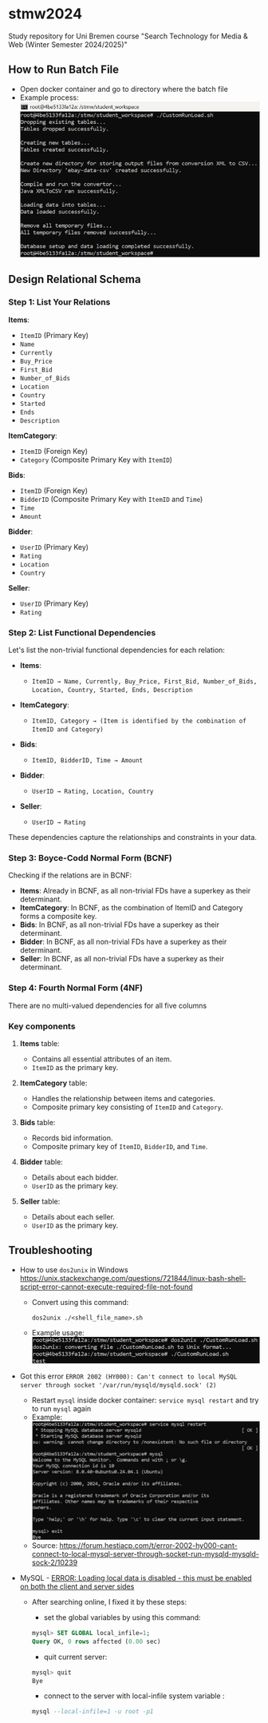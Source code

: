 # stmw2024
Study repository for Uni Bremen course "Search Technology for Media &amp; Web (Winter Semester 2024/2025)"

## How to Run Batch File

- Open docker container and go to directory where the batch file
- Example process:
  <img src="img/README/image-20241220014031100.png" alt="image-20241220014031100" style="zoom:67%;" />

## 

## Design Relational Schema

### Step 1: List Your Relations
**Items**:
- `ItemID` (Primary Key)
- `Name`
- `Currently`
- `Buy_Price`
- `First_Bid`
- `Number_of_Bids`
- `Location`
- `Country`
- `Started`
- `Ends`
- `Description`

**ItemCategory**:
- `ItemID` (Foreign Key)
- `Category` (Composite Primary Key with `ItemID`)

**Bids**:
- `ItemID` (Foreign Key)
- `BidderID` (Composite Primary Key with `ItemID` and `Time`)
- `Time`
- `Amount`

**Bidder**:
- `UserID` (Primary Key)
- `Rating`
- `Location`
- `Country`

**Seller**:
- `UserID` (Primary Key)
- `Rating`



### Step 2: List Functional Dependencies

Let's list the non-trivial functional dependencies for each relation:

- **Items**:
  - `ItemID → Name, Currently, Buy_Price, First_Bid, Number_of_Bids, Location, Country, Started, Ends, Description`
  
- **ItemCategory**:
  - `ItemID, Category → (Item is identified by the combination of ItemID and Category)`

- **Bids**:
  - `ItemID, BidderID, Time → Amount`
  
- **Bidder**:
  - `UserID → Rating, Location, Country`
  
- **Seller**:
  - `UserID → Rating`
  

These dependencies capture the relationships and constraints in your data.

### Step 3: Boyce-Codd Normal Form (BCNF)
Checking if the relations are in BCNF:

- **Items**: Already in BCNF, as all non-trivial FDs have a superkey as their determinant.
- **ItemCategory**: In BCNF, as the combination of ItemID and Category forms a composite key.
- **Bids**: In BCNF, as all non-trivial FDs have a superkey as their determinant.
- **Bidder**: In BCNF, as all non-trivial FDs have a superkey as their determinant.
- **Seller**: In BCNF, as all non-trivial FDs have a superkey as their determinant.

### Step 4: Fourth Normal Form (4NF)
There are no multi-valued dependencies for all five columns

### Key components

1. **Items** table:
    - Contains all essential attributes of an item.
    - `ItemID` as the primary key.

2. **ItemCategory** table:
    - Handles the relationship between items and categories.
    - Composite primary key consisting of `ItemID` and `Category`.

3. **Bids** table:
    - Records bid information.
    - Composite primary key of `ItemID`, `BidderID`, and `Time`.

4. **Bidder** table:
    - Details about each bidder.
    - `UserID` as the primary key.

5. **Seller** table:
    - Details about each seller.
    - `UserID` as the primary key.



## Troubleshooting

- How to use `dos2unix` in Windows
  https://unix.stackexchange.com/questions/721844/linux-bash-shell-script-error-cannot-execute-required-file-not-found

  - Convert using this command:
    ```shell
    dos2unix ./<shell_file_name>.sh
    ```

  - Example usage:
    ![image-20241219205315931](img/README/image-20241219205315931.png)

- Got this error
  `ERROR 2002 (HY000): Can't connect to local MySQL server through socket '/var/run/mysqld/mysqld.sock' (2)`

  - Restart `mysql` inside docker container:
    `service mysql restart` and try to run `mysql` again
  - Example:
    ![image-20241219232604865](img/README/image-20241219232604865.png)
  - Source: https://forum.hestiacp.com/t/error-2002-hy000-cant-connect-to-local-mysql-server-through-socket-run-mysqld-mysqld-sock-2/10239

- MySQL - [ERROR: Loading local data is disabled - this must be enabled on both the client and server sides](https://stackoverflow.com/questions/59993844/error-loading-local-data-is-disabled-this-must-be-enabled-on-both-the-client)

  - After searching online, I fixed it by these steps:

    - set the global variables by using this command:

    ```sql
    mysql> SET GLOBAL local_infile=1;
    Query OK, 0 rows affected (0.00 sec)
    ```

    - quit current server:

    ```sql
    mysql> quit
    Bye
    ```

    - connect to the server with local-infile system variable :

    ```sql
    mysql --local-infile=1 -u root -p1
    ```

